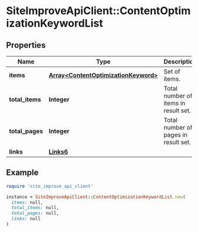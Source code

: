 # SiteImproveApiClient::ContentOptimizationKeywordList

## Properties

| Name | Type | Description | Notes |
| ---- | ---- | ----------- | ----- |
| **items** | [**Array&lt;ContentOptimizationKeyword&gt;**](ContentOptimizationKeyword.md) | Set of items. |  |
| **total_items** | **Integer** | Total number of items in result set. |  |
| **total_pages** | **Integer** | Total number of pages in result set. |  |
| **links** | [**Links6**](Links6.md) |  | [optional] |

## Example

```ruby
require 'site_improve_api_client'

instance = SiteImproveApiClient::ContentOptimizationKeywordList.new(
  items: null,
  total_items: null,
  total_pages: null,
  links: null
)
```

